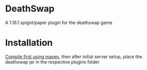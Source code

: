 # DeathSwap
A 1.16.1 spigot/paper plugin for the deathswap game

# Installation
[Compile first using maven](https://www.spigotmc.org/wiki/creating-a-plugin-with-maven-using-intellij-idea/), then after initial server setup, place the deathswap jar in the respective plugins folder

